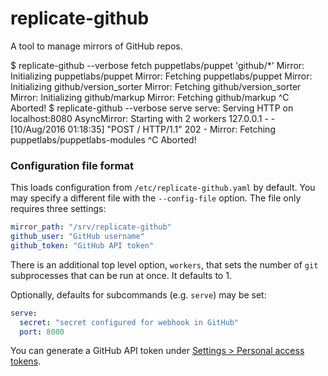 # replicate-github

A tool to manage mirrors of GitHub repos.

  $ replicate-github --verbose fetch puppetlabs/puppet 'github/*'
  Mirror: Initializing puppetlabs/puppet
  Mirror: Fetching puppetlabs/puppet
  Mirror: Initializing github/version_sorter
  Mirror: Fetching github/version_sorter
  Mirror: Initializing github/markup
  Mirror: Fetching github/markup
  ^C
  Aborted!
  $ replicate-github --verbose serve
  serve: Serving HTTP on localhost:8080
  AsyncMirror: Starting with 2 workers
  127.0.0.1 - - [10/Aug/2016 01:18:35] "POST / HTTP/1.1" 202 -
  Mirror: Fetching puppetlabs/puppetlabs-modules
  ^C
  Aborted!

### Configuration file format

This loads configuration from `/etc/replicate-github.yaml` by default. You may specify a different file with the `--config-file` option. The file only requires three settings:

~~~ yaml
mirror_path: "/srv/replicate-github"
github_user: "GitHub username"
github_token: "GitHub API token"
~~~

There is an additional top level option, `workers`, that sets the number of
`git` subprocesses that can be run at once. It defaults to 1.

Optionally, defaults for subcommands (e.g. `serve`) may be set:

~~~ yaml
serve:
  secret: "secret configured for webhook in GitHub"
  port: 8000
~~~

You can generate a GitHub API token under [Settings > Personal access tokens](https://github.com/settings/tokens).
